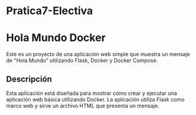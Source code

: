 # Pratica7-Electiva

# Hola Mundo Docker

Este es un proyecto de una aplicación web simple que muestra un mensaje de "Hola Mundo" utilizando Flask, Docker y Docker Compose.

## Descripción

Esta aplicación está diseñada para mostrar cómo crear y ejecutar una aplicación web básica utilizando Docker. La aplicación utiliza Flask como marco web y sirve un archivo HTML que presenta un mensaje.




